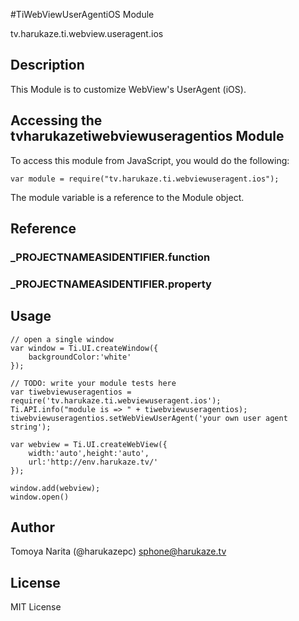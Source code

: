 #TiWebViewUserAgentiOS Module

tv.harukaze.ti.webview.useragent.ios

## Description

This Module  is to customize WebView's UserAgent (iOS).

## Accessing the tvharukazetiwebviewuseragentios Module

To access this module from JavaScript, you would do the following:

	var module = require("tv.harukaze.ti.webviewuseragent.ios");

The module variable is a reference to the Module object.	

## Reference


### ___PROJECTNAMEASIDENTIFIER__.function

### ___PROJECTNAMEASIDENTIFIER__.property

## Usage

	// open a single window
	var window = Ti.UI.createWindow({
		backgroundColor:'white'
	});
	
	// TODO: write your module tests here
	var tiwebviewuseragentios = require('tv.harukaze.ti.webviewuseragent.ios');
	Ti.API.info("module is => " + tiwebviewuseragentios);
	tiwebviewuseragentios.setWebViewUserAgent('your own user agent string');
	
	var webview = Ti.UI.createWebView({
		width:'auto',height:'auto',
		url:'http://env.harukaze.tv/'
	});
	
	window.add(webview);
	window.open()
	

## Author

Tomoya Narita (@harukazepc)
<sphone@harukaze.tv>

## License

MIT License